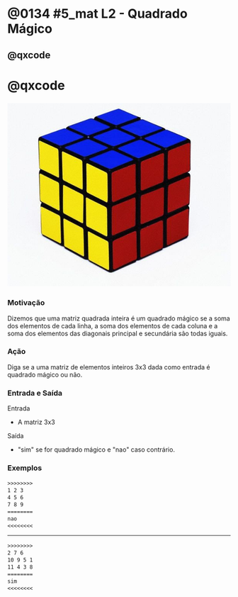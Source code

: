 # @0134 #5_mat L2 - Quadrado Mágico
## @qxcode

# @qxcode

### ![](capa.jpeg)

### Motivação

Dizemos que uma matriz quadrada inteira é um quadrado mágico se a soma dos elementos de cada linha, a soma dos elementos de cada coluna e a soma dos elementos das diagonais principal e secundária são todas iguais.  
  

### Ação

Diga se a uma matriz de elementos inteiros 3x3 dada como entrada é quadrado mágico ou não.  
  

### Entrada e Saída

Entrada

*   A matriz 3x3

Saída

*   "sim" se for quadrado mágico e "nao" caso contrário.

  

### Exemplos

    >>>>>>>>
    1 2 3 
    4 5 6 
    7 8 9 
    ========
    nao
    <<<<<<<<
    

* * * 

    >>>>>>>>
    2 7 6
    10 9 5 1
    11 4 3 8
    ========
    sim
    <<<<<<<<